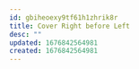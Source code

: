 ```yaml
---
id: gbiheoexy9tf61h1zhrik8r
title: Cover Right before Left
desc: ""
updated: 1676842564981
created: 1676842564981
---
```

